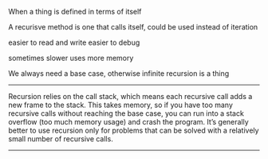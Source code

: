 When a thing is defined in terms of itself

A recurisve method is one that calls itself, could be used
instead of iteration

easier to read and write
easier to debug

sometimes slower
uses more memory


We always need a base case, otherwise infinite recursion is a thing


***
Recursion relies on the call stack, which means each recursive call adds a new frame to the stack. This takes memory, so if you have too many recursive calls without reaching the base case, you can run into a stack overflow (too much memory usage) and crash the program. It’s generally better to use recursion only for problems that can be solved with a relatively small number of recursive calls.
***
